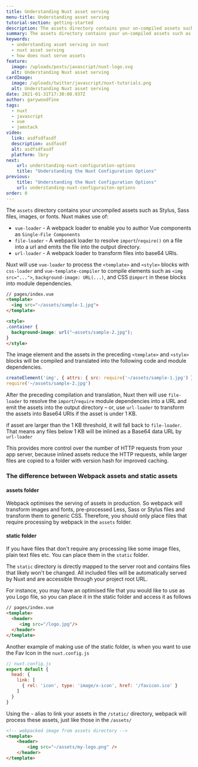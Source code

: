 ```yaml
---
title: Understanding Nuxt asset serving
menu-title: Understanding asset serving
tutorial-section: getting-started
description: The assets directory contains your un-compiled assets such as Stylus or Sass files, images, or fonts.
summary: The assets directory contains your un-compiled assets such as Stylus or Sass files, images, or fonts.
keywords:
  - understanding asset serving in nuxt
  - nuxt asset serving
  - how does nuxt serve assets
feature:
  image: /uploads/posts/javascript/nuxt-logo.svg
  alt: Understanding Nuxt asset serving
cardImage:
  image: /uploads/twitter/javascript/nuxt-tutorials.png
  alt: Understanding Nuxt asset serving
date: 2021-01-31T17:30:08.937Z
author: garywoodfine
tags:
  - nuxt
  - javascript
  - vue
  - jamstack
video:
  link: asdfsdfasdf
  description: asdfasdf
  alt: asdfsdfasdf
  platform: lbry
next:
    url: understanding-nuxt-configuration-options
    title: "Understanding the Nuxt Configuration Options"
previous:
    title: "Understanding the Nuxt Configuration Options"
    url: understanding-nuxt-configuraiton-options
order: 0
---
```


The `assets` directory contains your uncompiled assets such as Stylus, Sass files, images, or fonts. Nuxt makes use of:
* `vue-loader` - A webpack loader to enable you to author Vue components as `Single-File Components`
* `file-loader` - A webpack loader to resolve `import`/`require()` on a file into a url and emits the file into 
  the output directory.
* `url-loader` - A webpack loader to transform files into base64 URIs.

Nuxt will use `vue-loader` to process the `<template>` and `<style>` blocks with `css-loader` and `vue-template-compiler`
to compile elements such as `<img src="...">`, `background-image: URL(...)`, and CSS `@import` in these blocks into 
module dependencies. 

```html
// pages/index.vue
<template>
  <img src="~/assets/sample-1.jpg">
</template>

<style>
.container {
  background-image: url("~assets/sample-2.jpg");
}
</style>
```
The image element and the assets in the preceding `<template>` and `<style>` blocks will be compiled and translated 
into the following code and module dependencies.

```javascript
createElement('img', { attrs: { src: require('~/assets/sample-1.jpg') }})
require('~/assets/sample-2.jpg')
```

After the preceding compilation and translation, Nuxt then will use `file-loader` to resolve the `import`/`require`
module dependencies into a URL and emit the assets into the output directory – or, use `url-loader` to transform the 
assets into Base64 URIs if the asset is under 1 KB. 

if asset are larger than the 1 KB threshold, it will fall back to `file-loader`. That means any files below 1 KB will 
be inlined as a Base64 data URL by `url-loader`

This provides more control over the number of HTTP requests from your app server, because inlined assets reduce the 
HTTP requests, while larger files are copied to a folder with version hash for improved caching.

### The difference between Webpack assets and static assets

#### assets folder
Webpack optimises the serving of assets in production. So webpack will transform images and fonts, pre-processed Less,
Sass or Stylus files and transform them to generic CSS.  Therefore, you should only place files that require processing
by webpack in the `assets` folder.

#### static folder

If you have files that don't require any processing like some image files, plain text files etc. You can place them 
in the `static` folder.

The `static` directory is directly mapped to the server root and contains files that likely won't be changed. All 
included files will be automatically served by Nuxt and are accessible through your project root URL.

For instance, you may have an optimised file that you would like to use as you Logo file, so you can place it in the
static folder and access it as follows

```html
// pages/index.vue
<template>
  <header>
     <img src="/logo.jpg"/>
  </header>
</template>
```

Another example of making use of the static folder, is when you want to use the Fav Icon in the `nuxt.config.js` 

```javascript
// nuxt.config.js
export default {
  head: {
    link: [
      { rel: 'icon', type: 'image/x-icon', href: '/favicon.ico' }
    ]
  }
}

```
Using the `~` alias to link your assets in the `/static/` directory, webpack will process these assets, just like those 
in the `/assets/`


```html
<!-- webpacked image from assets directory -->
<template>
    <header>
        <img src="~/assets/my-logo.png" />
    </header>
</template>
```

